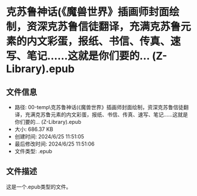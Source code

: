 ﻿# 克苏鲁神话(《魔兽世界》插画师封面绘制，资深克苏鲁信徒翻译，充满克苏鲁元素的内文彩蛋，报纸、书信、传真、速写、笔记……这就是你们要的... (Z-Library).epub

## 文件信息
- 路径: 00-temp\克苏鲁神话(《魔兽世界》插画师封面绘制，资深克苏鲁信徒翻译，充满克苏鲁元素的内文彩蛋，报纸、书信、传真、速写、笔记……这就是你们要的... (Z-Library).epub
- 大小: 686.37 KB
- 创建时间: 2024/6/25 11:51:05
- 最后修改时间: 2024/6/25 11:51:06
- 文件类型: .epub

## 文件描述
这是一个.epub类型的文件。

